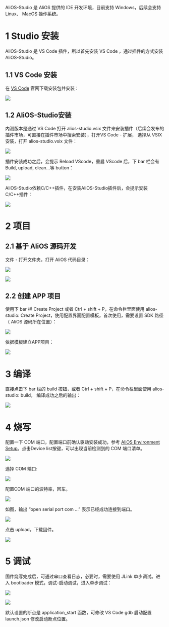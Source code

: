 AliOS-Studio 是 AliOS 提供的 IDE 开发环境，目前支持 Windows，后续会支持 Linux、 MacOS 操作系统。

# 1 Studio 安装
AliOS-Studio 是 VS Code 插件，所以首先安装 VS Code ，通过插件的方式安装 AliOS-Studio。

## 1.1 VS Code 安装
在 [VS Code](https://code.visualstudio.com) 官网下载安装包并安装：

![](https://img.alicdn.com/tfs/TB1ACciXPihSKJjy0FlXXadEXXa-865-558.png)


## 1.2 AliOS-Studio安装
内测版本是通过 VS Code 打开 alios-studio.vsix 文件来安装插件（后续会发布的插件市场，可直接在插件市场中搜索安装），打开VS Code - 扩展， 选择从 VSIX 安装，打开 alios-studio.vsix 文件：

![](https://img.alicdn.com/tfs/TB1wk8zcgoQMeJjy1XaXXcSsFXa-864-640.png)

插件安装成功之后，会提示 Reload VScode，重启 VScode 后，下 bar 栏会有 Build, upload, clean…等 button：

![](https://img.alicdn.com/tfs/TB1fsREciERMeJjy0FcXXc7opXa-865-690.png)

AliOS-Studio依赖C/C++插件，在安装AliOS-Studio插件后，会提示安装C/C++插件：

![](https://img.alicdn.com/tfs/TB1sz8FcgMPMeJjy1XbXXcwxVXa-865-564.png)


# 2 项目
## 2.1 基于 AliOS 源码开发
文件 - 打开文件夹，打开 AliOS 代码目录：

![](https://img.alicdn.com/tfs/TB17cxGcgMPMeJjy1XbXXcwxVXa-865-690.png)

![](https://img.alicdn.com/tfs/TB1JvFKcgoQMeJjy0FoXXcShVXa-865-689.png)

## 2.2 创建 APP 项目
使用下 bar 栏 Create Project 或者 Ctrl + shift + P，在命令栏里面使用 alios-studio: Create Project，使用配置界面配置模板，首次使用，需要设置 SDK 路径（ AliOS 源码所在位置）：

![](https://img.alicdn.com/tfs/TB1hNJGcgMPMeJjy1XbXXcwxVXa-865-453.png)

依据模板建立APP项目：

![](https://img.alicdn.com/tfs/TB16xBGcgoQMeJjy0FpXXcTxpXa-865-452.png)

# 3 编译
直接点击下 bar 栏的 build 按钮，或者 Ctrl + shift + P，在命令栏里面使用 alios-studio: build， 编译成功之后的输出：

![](https://img.alicdn.com/tfs/TB1Emyrb.tWMKJjy0FaXXcCDpXa-865-630.png)

# 4 烧写
配置一下 COM 端口，配置端口前确认驱动安装成功，参考 [AliOS Environment Setup](https://github.com/alibaba/AliOS/wiki/AliOS-Environment-Setup)。点击Device list按键，可以出现当前检测到的 COM 端口清单。

![](https://img.alicdn.com/tfs/TB1TdxAciIRMeJjy0FbXXbnqXXa-740-552.png)

选择 COM 端口:


![](https://img.alicdn.com/tfs/TB1D_hycgMPMeJjy1XdXXasrXXa-659-664.png)

配置COM 端口的波特率，回车。


![](https://img.alicdn.com/tfs/TB1GFNHcgoQMeJjy1XaXXcSsFXa-652-590.png)

如图，输出 “open serial port com …” 表示已经成功连接到端口。

![](https://img.alicdn.com/tfs/TB1EFXIcgMPMeJjy1XbXXcwxVXa-741-663.png)

点击 upload，下载固件。

![](https://img.alicdn.com/tfs/TB1q_dIcgoQMeJjy0FnXXb8gFXa-865-731.png)

# 5 调试
固件烧写完成后，可通过串口查看日志，必要时，需要使用 JLink 单步调试。进入 bootloader 模式，调试-启动调试，进入单步调试：

![](https://img.alicdn.com/tfs/TB1VQxMcgoQMeJjy0FoXXcShVXa-865-458.png)

![](https://img.alicdn.com/tfs/TB1O7xMcgoQMeJjy0FoXXcShVXa-865-457.png)

默认设置的断点是 application_start 函数，可修改 VS Code gdb 启动配置 launch.json 修改启动断点位置。



